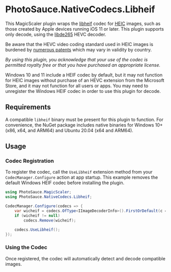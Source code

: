 PhotoSauce.NativeCodecs.Libheif
===============================

This MagicScaler plugin wraps the [libheif](https://github.com/strukturag/libheif) codec for [HEIC](https://en.wikipedia.org/wiki/High_Efficiency_Image_File_Format) images, such as those created by Apple devices running iOS 11 or later.  This plugin supports only decode, using the [libde265](https://github.com/strukturag/libde265) HEVC decoder.

Be aware that the HEVC video coding standard used in HEIC images is burdened by [numerous patents](https://en.wikipedia.org/wiki/High_Efficiency_Video_Coding#Patent_licensing) which may vary in validity by country.  

*By using this plugin, you acknowledge that your use of the codec is permitted royalty free or that you have purchased an appropriate license.*

Windows 10 and 11 include a HEIF codec by default, but it may not function for HEIC images without purchase of an HEVC extension from the Microsoft Store, and it may not function for all users or apps.  You may need to unregister the Windows HEIF codec in order to use this plugin for decode.

Requirements
------------

A compatible `libheif` binary must be present for this plugin to function.  For convenience, the NuGet package includes native binaries for Windows 10+ (x86, x64, and ARM64) and Ubuntu 20.04 (x64 and ARM64).

Usage
-----

### Codec Registration

To register the codec, call the `UseLibheif` extension method from your `CodecManager.Configure` action at app startup.  This example removes the default Windows HEIF codec before installing the plugin.

```C#
using PhotoSauce.MagicScaler;
using PhotoSauce.NativeCodecs.Libheif;

CodecManager.Configure(codecs => {
    var wicheif = codecs.OfType<IImageDecoderInfo>().FirstOrDefault(c => c.MimeTypes.Any(m => m == ImageMimeTypes.Heic));
    if (wicheif != null)
        codecs.Remove(wicheif);

    codecs.UseLibheif();
});
```

### Using the Codec

Once registered, the codec will automatically detect and decode compatible images.
